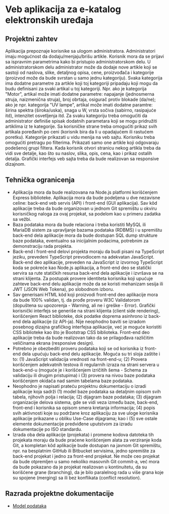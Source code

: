 # Veb aplikacija za e-katalog elektronskih uređaja

## Projektni zahtev
Aplikacija prepoznaje korisnike sa ulogom administratora. Administratori imaju mogućnost da dodaju/menjaju/brišu artikle.
Korisnik mora da se prijavi sa ispravnim parametrima kako bi pristupio administratorskom delu. U administratorskom delu administrator može da dodaje nove artikle koji se sastoji od naslova, slike, detaljnog opisa, cene, proizvođača i kategorije (proizvod može da bude svrstan u samo jednu kategoriju). Svaka kategorija ima dodatne parametre za artikle koji toj kategoriji pripadaju koji mogu da budu definisani za svaki artikal u toj kategoriji. Npr. ako je kategorija "Motor", artikal može imati dodatne parametre: napajanje (jednosmerna struja, naizmenična struja), broj obrtaja, osigurač protiv blokade (da/ne); ako je npr. kategorija "UV lampe", artikal može imati dodatne paramtre: širina spektra (široka/uska), snaga u W, vrsta sočiva (sabirno, rasipajuće itd), intenzitet osvetljenja itd. Za svaku kategoriju treba omogućiti da administrator definiše spisak dodatnih parametara koji se mogu pridružiti artiklima iz te kategorije.
Sa korisničke strane treba omogućiti prikaz svih artikala poređanih po ceni (korisnik bira da li u opadajućem ili rastućem poretku). Kategorije prikazati u vidu menija na veb sajtu. Korisniku treba omogućiti pretragu po filterima. Prikazati samo one artikle koji odgovaraju podešenoj grupi filtera. Kada korisnik otvori stranicu nekog artikla treba da vidi sve detalje, kao što su naslov, slika, opis, cena, kao i prikaz ostalih detalja. Grafički interfejs veb sajta treba da bude realizovan sa responsive dizajnom.

## Tehnička ogranicenja
- Aplikacija mora da bude realizovana na Node.js platformi korišćenjem Express biblioteke. Aplikacija mora da bude podeljena u dve nezavisne celine: back-end veb servis (API) i front-end (GUI aplikacija). Sav kôd aplikacije treba da bude organizovan u jednom Git spremištu u okviru korisničkog naloga za ovaj projekat, sa podelom kao u primeru zadatka sa vežbi.
- Baza podataka mora da bude relaciona i treba koristiti MySQL ili MariaDB sistem za upravljanje bazama podataka (RDBMS) i u spremištu back-end dela aplikacije mora da bude dostupan SQL dump strukture baze podataka, eventualno sa inicijalnim podacima, potrebnim za demonstraciju rada projekta.
- Back-end i front-end delovi projekta moraju da budi pisani na TypeScript jeziku, prevedeni TypeScript prevodiocem na adekvatan JavaScript. Back-end deo aplikacije, preveden na JavaScript iz izvornog TypeScript koda se pokreće kao Node.js aplikacija, a front-end deo se statički servira sa rute statičkih resursa back-end dela aplikacije i izvršava se na strani klijenta. Za postupak provere identiteta korisnika koji upućuje zahteve back-end delu aplikacije može da se koristi mehanizam sesija ili JWT (JSON Web Tokena), po slobodnom izboru.
- Sav generisani HTML kôd koji proizvodi front-end deo aplikacije mora da bude 100% validan, tj. da prođe proveru W3C Validatorom (dopuštena su upozorenja - Warning, ali ne i greške - Error). Grafički korisnički interfejs se generiše na strani klijenta (client side rendering), korišćenjem React biblioteke, dok podatke doprema asinhrono iz back-end dela aplikacije (iz API-ja). Nije neophodno baviti se izradom posebnog dizajna grafičkog interfejsa aplikacije, već je moguće koristiti CSS biblioteke kao što je Bootstrap CSS biblioteka. Front-end deo aplikacije treba da bude realizovan tako da se prilagođava različitim veličinama ekrana (responsive design).
- Potrebno je obezbediti proveru podataka koji se od korisnika iz front-end dela upućuju back-end delu aplikacije. Moguća su tri sloja zaštite i to: (1) JavaScript validacija vrednosti na front-end-u; (2) Provera korišćenjem adekvatnih testova ili regularnih izraza na strani servera u back-end-u (moguće je i korišćenjem izričitih šema - Schema za validaciju ili drugim pristupima) i (3) provera na nivou baze podataka korišćenjem okidača nad samim tabelama baze podataka.
- Neophodno je napisati prateću projektnu dokumentaciju o izradi aplikacije koja sadrži (1) model baze podataka sa detaljnim opisom svih tabela, njihovih polja i relacija; (2) dijagram baze podataka; (3) dijagram organizacije delova sistema, gde se vidi veza između baze, back-end, front-end i korisnika sa opisom smera kretanja informacija; (4) popis svih aktivnosti koje su podržane kroz aplikaciju za sve uloge korisnika aplikacije prikazane u obliku Use-Case dijagrama; kao i (5) sve ostale elemente dokumentacije predviđene uputstvom za izradu dokumentacije po ISO standardu.
- Izrada oba dela aplikacije (projekata) i promene kodova datoteka tih projekata moraju da bude praćene korišćenjem alata za verziranje koda Git, a kompletan kôd aplikacije bude dostupan na javnom Git spremištu, npr. na besplatnim GitHub ili Bitbucket servisima, jedno spremište za back-end projekat i jedno za front-end projekat. Ne može ceo projekat da bude otpremljen u samo nekoliko masovnih Git commit-a, već mora da bude pokazano da je projekat realizovan u kontinuitetu, da su korišćene grane (branching), da je bilo paralelnog rada u više grana koje su spojene (merging) sa ili bez konflikata (conflict resolution).

## Razrada projektne dokumentacije
- [Model podataka](./doc/Database-model.md)
